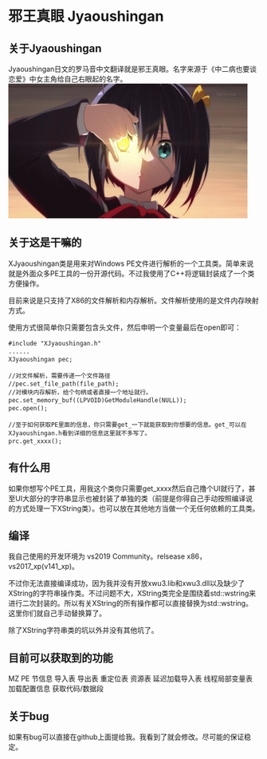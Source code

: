 邪王真眼 Jyaoushingan
===========================
## 关于Jyaoushingan
Jyaoushingan日文的罗马音中文翻译就是邪王真眼。名字来源于《中二病也要谈恋爱》中女主角给自己右眼起的名字。
![Jyaoushingan](https://github.com/xuwuorg/Jyaoushingan/blob/master/img/RfaX7cW.gif "Jyaoushingan")

## 关于这是干嘛的
XJyaoushingan类是用来对Windows PE文件进行解析的一个工具类。简单来说就是外面众多PE工具的一份开源代码。不过我使用了C++将逻辑封装成了一个类方便操作。

目前来说是只支持了X86的文件解析和内存解析。文件解析使用的是文件内存映射方式。

使用方式很简单你只需要包含头文件，然后申明一个变量最后在open即可：
	
    #include "XJyaoushingan.h"
    ......
    XJyaoushingan pec;
    
    //对文件解析，需要传递一个文件路径
    //pec.set_file_path(file_path);
    //对模块内存解析，给个句柄或者直接一个地址就行。
    pec.set_memory_buf((LPVOID)GetModuleHandle(NULL));
    pec.open();    
	
    //至于如何获取PE里面的信息，你只需要get_一下就能获取到你想要的信息。get_可以在XJyaoushingan.h看到详细的信息这里就不多写了。
    prc.get_xxxx();
	
## 有什么用
如果你想写个PE工具，用我这个类你只需要get_xxxx然后自己撸个UI就行了，甚至UI大部分的字符串显示也被封装了单独的类（前提是你得自己手动按照编译说的方式处理一下XString类）。也可以放在其他地方当做一个无任何依赖的工具类。
	
## 编译
我自己使用的开发环境为 vs2019 Community。relsease x86，vs2017_xp(v141_xp)。

不过你无法直接编译成功，因为我并没有开放xwu3.lib和xwu3.dll以及缺少了XString的字符串操作类。不过问题不大，XString类完全是围绕着std::wstring来进行二次封装的。所以有关XString的所有操作都可以直接替换为std::wstring。这里你们就自己手动替换算了。

除了XString字符串类的坑以外并没有其他坑了。

## 目前可以获取到的功能
MZ  PE  节信息  导入表  导出表  重定位表  资源表  延迟加载导入表  线程局部变量表  加载配置信息 
获取代码/数据段

## 关于bug
如果有bug可以直接在github上面提给我。我看到了就会修改。尽可能的保证稳定。